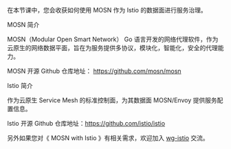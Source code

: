 在本节课中，您会收获如何使用 MOSN 作为 Istio 的数据面进行服务治理。

MOSN 简介

MOSN（Modular Open Smart Network） Go 语言开发的网络代理软件，作为云原生的网络数据平面，旨在为服务提供多协议，模块化，智能化，安全的代理能力。

MOSN 开源 Github 仓库地址： https://github.com/mosn/mosn

Istio 简介

作为云原生 Service Mesh 的标准控制面，为其数据面 MOSN/Envoy 提供服务配置信息。

Istio 开源 Github 仓库地址：https://github.com/istio/istio


另外如果您对《 MOSN with Istio 》有相关需求，欢迎加入 [wg-istio](https://github.com/mosn/community/blob/master/wg-istio.md) 交流。
